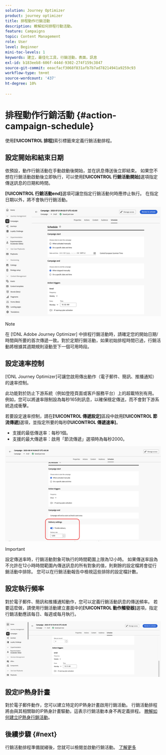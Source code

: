 ```yaml
---
solution: Journey Optimizer
product: journey optimizer
title: 排程動作行銷活動
description: 瞭解如何排程行動活動。
feature: Campaigns
topic: Content Management
role: User
level: Beginner
mini-toc-levels: 1
keywords: 建立，最佳化工具，行銷活動，表面，訊息
exl-id: b183eeb8-606f-444d-9302-274f159c3847
source-git-commit: eeacfacf3068f831afb7b7ad78214941a9259c93
workflow-type: tm+mt
source-wordcount: '437'
ht-degree: 10%

---
```


# 排程動作行銷活動 {#action-campaign-schedule}

使用&#x200B;**[!UICONTROL 排程]**&#x200B;索引標籤來定義行銷活動排程。

## 設定開始和結束日期

依預設，動作行銷活動在手動啟動後開始，並在訊息傳送後立即結束。 如果您不想在行銷活動啟動後立即執行，可以使用&#x200B;**[!UICONTROL 行銷活動開始]**&#x200B;選項指定傳送訊息的日期和時間。

**[!UICONTROL 行銷活動end]**&#x200B;選項可讓您指定行銷活動何時應停止執行。 在指定日期以外，將不會執行行銷活動。

![](assets/create-campaign-schedule.png)

>[!NOTE]
>
>在 [!DNL Adobe Journey Optimizer] 中排程行銷活動時，請確定您的開始日期/時間與所要的首次傳遞一致。對於定期行銷活動，如果初始排程時間已過，行銷活動將根據其週期規則滾動至下一個可用時段。

## 設定速率控制

[!DNL Journey Optimizer]可讓您啟用傳出動作（電子郵件、簡訊、推播通知）的速率控制。

此功能對於防止下游系統（例如登陸頁面或客戶服務平台）上的超載特別有用。 例如，您可以將速率限制設為每秒165則訊息，以確保穩定傳送，而不會對下游系統造成衝擊。

若要設定速率控制，請在&#x200B;**[!UICONTROL 傳遞設定]**&#x200B;區段中啟用&#x200B;**[!UICONTROL 節流傳遞]**&#x200B;選項，並指定所要的每秒&#x200B;**[!UICONTROL 傳遞速率]**。

* 支援的最低傳送率：每秒1個。
* 支援的最大傳遞率：啟用「節流傳遞」選項時為每秒2000。

![](assets/throttling-rate-control.png)

>[!IMPORTANT]
>
>設定傳送率時，行銷活動對象可執行的時間範圍上限為12小時。 如果傳送率設為不允許在12小時時間範圍內傳送訊息的所有對象的值，則剩餘的設定檔將會從行銷活動中排除。 您可以在行銷活動報告中檢視這些排除的設定檔計數。

## 設定執行頻率

對於電子郵件、簡訊和推播通知動作，您可以定義行銷活動訊息的傳送頻率。 若要這麼做，請使用行銷活動建立畫面中的&#x200B;**[!UICONTROL 動作觸發器]**&#x200B;選項，指定行銷活動應該每日、每週或每月執行。

![](assets/action-triggers.png)

## 設定IP熱身計畫

對於電子郵件動作，您可以建立特定的IP熱身計畫啟用行銷活動。 行銷活動排程將由與其相關聯的IP熱身計畫驅動，這表示行銷活動本身不再定義排程。 [瞭解如何建立IP熱身行銷活動](../configuration/ip-warmup-campaign.md)。

## 後續步驟 {#next}

行銷活動排程準備就緒後，您就可以檢閱並啟動行銷活動。 [了解更多](review-activate-campaign.md)
